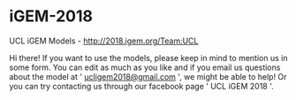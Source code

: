 # iGEM-2018
UCL iGEM Models - 
http://2018.igem.org/Team:UCL

Hi there! If you want to use the models, please keep in mind to mention us in some form.
You can edit as much as you like and if you email us questions about the model at ' ucligem2018@gmail.com ', we might be able to help!
Or you can try contacting us through our facebook page ' UCL iGEM 2018 '.

